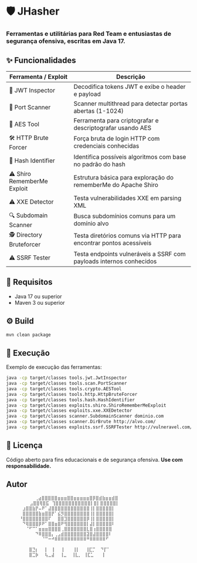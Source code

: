 # 🛡️ JHasher

### Ferramentas e utilitárias para Red Team e entusiastas de segurança ofensiva, escritas em **Java 17**. 

## ✨ Funcionalidades

| Ferramenta / Exploit          | Descrição                                                                 |
|------------------------------|---------------------------------------------------------------------------|
| 🔐 JWT Inspector              | Decodifica tokens JWT e exibe o header e payload                         |
| 🔎 Port Scanner               | Scanner multithread para detectar portas abertas (1-1024)                |
| 🧪 AES Tool                   | Ferramenta para criptografar e descriptografar usando AES                |
| 🛠️ HTTP Brute Forcer         | Força bruta de login HTTP com credenciais conhecidas                     |
| 🧬 Hash Identifier            | Identifica possíveis algoritmos com base no padrão do hash               |
| ⚠️ Shiro RememberMe Exploit   | Estrutura básica para exploração do rememberMe do Apache Shiro           |
| ⚠️ XXE Detector               | Testa vulnerabilidades XXE em parsing XML                                |
| 🔍 Subdomain Scanner          | Busca subdomínios comuns para um domínio alvo                            |
| 🕵️ Directory Bruteforcer     | Testa diretórios comuns via HTTP para encontrar pontos acessíveis        |
| ⚠️ SSRF Tester                | Testa endpoints vulneráveis a SSRF com payloads internos conhecidos      |

## 🧰 Requisitos

- Java 17 ou superior  
- Maven 3 ou superior  

## ⚙️ Build

```bash
mvn clean package
````

## 🚀 Execução

Exemplo de execução das ferramentas:

```bash
java -cp target/classes tools.jwt.JwtInspector
java -cp target/classes tools.scan.PortScanner
java -cp target/classes tools.crypto.AESTool
java -cp target/classes tools.http.HttpBruteForcer
java -cp target/classes tools.hash.HashIdentifier
java -cp target/classes exploits.shiro.ShiroRememberMeExploit
java -cp target/classes exploits.xxe.XXEDetector
java -cp target/classes scanner.SubdomainScanner dominio.com
java -cp target/classes scanner.DirBrute http://alvo.com/
java -cp target/classes exploits.ssrf.SSRFTester http://vulneravel.com/fetch?url=
```


## 📜 Licença

Código aberto para fins educacionais e de segurança ofensiva. **Use com responsabilidade.**

## Autor 


               ⢀⣴⣿⣿⣿⣿⣿⣶⣶⣶⣿⣿⣶⣶⣶⣶⣶⣿⡿⣿⣾⣷⣶⣶⣾⣿⠀                                                                                                                          
             ⣠⣿⣿⢿⣿⣯⠀⢹⣿⣿⣿⣿⣿⣿⣿⣿⣿⣿⣿⡇⣿⡇⣿⣿⣿⣿⣿⡇                                                                                                         
         ⠀⣰⣿⣿⣷⡟⠤⠟⠁⣼⣿⣿⣿⣿⣿⣿⣿⣿⣿⣿⣿⣿⢸⡇⣿⣿⣿⣿⣿⡇ 
         ⠀⣿⣿⣿⣿⣿⣷⣶⣿⣿⡟⠁⣮⡻⣿⣿⣿⣿⣿⣿⣿⣿⢸⡇⣿⣿⣿⣿⣿⡇ 
         ⠘⣿⣿⣿⣿⣿⣿⣿⣿⠏⠀⠀⣿⣿⣹⣿⣿⣿⣿⣿⣿⡿⢸⡇⣿⣿⣿⣿⣿⡇ 
         ⠀⠙⢿⣿⣿⣿⡿⠟⠁⣿⣿⣶⣿⠟⢻⣿⣿⣿⣿⣿⣿⡇⣼⡇⣿⣿⣿⣿⣿⠇
         ⠀⠀⠈⠋⠉⠁⣶⣶⣶⣿⣿⣿⣿⢀⣿⣿⣿⣿⣿⣿⣿⣇⣿⢰⣿⣿⣿⣿⣿⠀ 
         ⠀⠀⠀⠀⠀⠙⠿⣿⣿⣿⡄⢀⣠⣾⣿⣿⣿⣿⣿⣿⣿⣽⣿⣼⣿⣿⣿⣿⠇⠀ 
         ⠀⠀⠀⠀⠀⠀⠀⠈⠉⠒⠚⠿⠿⠿⠿⠿⠿⠿⠿⠿⠿⠛⠿⠿⠿⠿⠿⠋⠀⠀ 
         ⠀⠀⠀⠀⠀⠀⠀⠀⠀⠀⠀⠀⠀⠀⠀⠀⠀⠀⠀⠀⠀⠀⠀⠀⠀⠀⠀⠀⠀⠀ 
         ⠀⠀⠀⣿⣙⡆⠀⠀⡇⠀⢸⠀⠀⢸⠀⠀ ⢸⡇⠀⠀⢸⣏⡉  ⠙⡏⠁⠀ 
         ⠀⠀⠀⣿⣉⡷⠀⠀⢧⣀⣼ ⠀⢸⣀  ⢸⣇⡀ ⢸⣏⣁⠀ ⠀⡇⠀ 